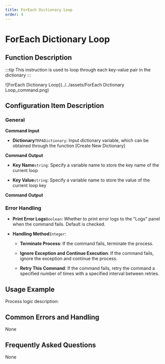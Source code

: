 ```yaml
---
title: ForEach Dictionary Loop
order: 4
---
```


# ForEach Dictionary Loop

## Function Description

:::tip 
This instruction is used to loop through each key-value pair in the dictionary
:::

![ForEach Dictionary Loop](../../assets/ForEach Dictionary Loop_command.png)

## Configuration Item Description

### General

**Command Input**

- **Dictionary**`TRPADictionary`: Input dictionary variable, which can be obtained through the function [Create New Dictionary]


**Command Output**

- **Key Name**`string`: Specify a variable name to store the key name of the current loop

- **Key Value**`string`: Specify a variable name to store the value of the current loop key


**Command Output**

### Error Handling

- **Print Error Logs**`Boolean`: Whether to print error logs to the "Logs" panel when the command fails. Default is checked. 

- **Handling Method**`Integer`:

    - **Terminate Process**: If the command fails, terminate the process.

    - **Ignore Exception and Continue Execution**: If the command fails, ignore the exception and continue the process.

    - **Retry This Command**: If the command fails, retry the command a specified number of times with a specified interval between retries.

## Usage Example

Process logic description:

## Common Errors and Handling

None

## Frequently Asked Questions

None


